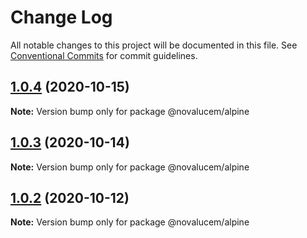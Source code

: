 # Change Log

All notable changes to this project will be documented in this file.
See [Conventional Commits](https://conventionalcommits.org) for commit guidelines.

## [1.0.4](https://github.com/lucemans/novalucem/compare/@novalucem/alpine@1.0.3...@novalucem/alpine@1.0.4) (2020-10-15)

**Note:** Version bump only for package @novalucem/alpine





## [1.0.3](https://github.com/lucemans/novalucem/compare/@novalucem/alpine@1.0.2...@novalucem/alpine@1.0.3) (2020-10-14)

**Note:** Version bump only for package @novalucem/alpine





## [1.0.2](https://github.com/lucemans/novalucem/compare/@novalucem/alpine@1.0.1...@novalucem/alpine@1.0.2) (2020-10-12)

**Note:** Version bump only for package @novalucem/alpine
